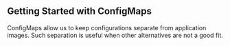 ## Getting Started with ConfigMaps
ConfigMaps allow us to keep configurations separate from application images. Such separation is useful when other alternatives are not a good fit.


